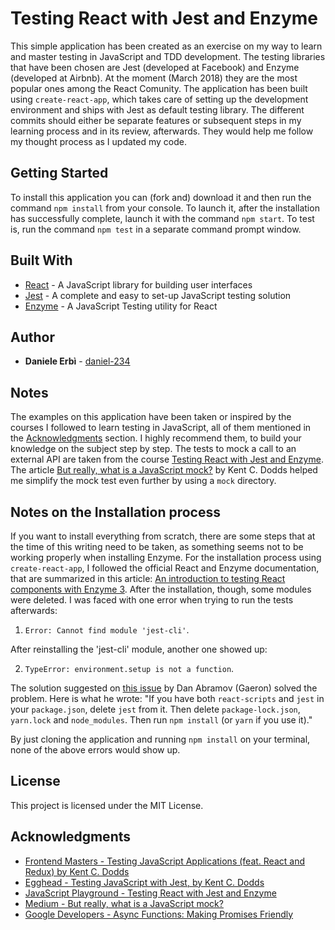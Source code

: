 # Testing React with Jest and Enzyme

This simple application has been created as an exercise on my way to learn and master testing in JavaScript and TDD development.
The testing libraries that have been chosen are Jest (developed at Facebook) and Enzyme (developed at Airbnb). At the moment (March 2018) they are the most popular ones among the React Comunity.
The application has been built using `create-react-app`, which takes care of setting up the development environment and ships with Jest as default testing library.
The different commits should either be separate features or subsequent steps in my learning process and in its review, afterwards. They would help me follow my thought process as I updated my code.

## Getting Started

To install this application you can (fork and) download it and then run the command `npm install` from your console.
To launch it, after the installation has successfully complete, launch it with the command `npm start`.
To test is, run the command `npm test` in a separate command prompt window.

## Built With

* [React](https://reactjs.org/) - A JavaScript library for building user interfaces
* [Jest](https://facebook.github.io/jest/) - A complete and easy to set-up JavaScript testing solution
* [Enzyme](http://airbnb.io/enzyme/) - A JavaScript Testing utility for React

## Author

* **Daniele Erbì** - [daniel-234](https://github.com/daniel-234)

## Notes

The examples on this application have been taken or inspired by the courses I followed to learn testing in JavaScript, all of them mentioned in the [Acknowledgments](#acknowledgments) section. I highly recommend them, to build your knowledge on the subject step by step.
The tests to mock a call to an external API are taken from the course [Testing React with Jest and Enzyme](https://javascriptplayground.com/testing-react-enzyme-jest/). The article [But really, what is a JavaScript mock?](https://blog.kentcdodds.com/but-really-what-is-a-javascript-mock-10d060966f7d) by Kent C. Dodds helped me simplify the mock test even further by using a `mock` directory.

## Notes on the Installation process

If you want to install everything from scratch, there are some steps that at the time of this writing need to be taken, as something seems not to be working properly when installing Enzyme.
For the installation process using `create-react-app`, I followed the official React and Enzyme documentation, that are summarized in this article: [An introduction to testing React components with Enzyme 3](https://javascriptplayground.com/introduction-to-react-tests-enzyme/).
After the installation, though, some modules were deleted. I was faced with one error when trying to run the tests afterwards:

1. `Error: Cannot find module 'jest-cli'`.

After reinstalling the 'jest-cli' module, another one showed up:

2. `TypeError: environment.setup is not a function`.

The solution suggested on [this issue](https://github.com/facebook/jest/issues/5119) by Dan Abramov (Gaeron) solved the problem.
Here is what he wrote: "If you have both `react-scripts` and `jest` in your `package.json`, delete `jest` from it. Then delete `package-lock.json`, `yarn.lock` and `node_modules`. Then run `npm install` (or `yarn` if you use it)."

By just cloning the application and running `npm install` on your terminal, none of the above errors would show up.

## License

This project is licensed under the MIT License.

## Acknowledgments

* [Frontend Masters - Testing JavaScript Applications (feat. React and Redux) by Kent C. Dodds](https://frontendmasters.com/courses/testing-javascript/)
* [Egghead - Testing JavaScript with Jest, by Kent C. Dodds](https://egghead.io/playlists/testing-javascript-with-jest-a36c4074)
* [JavaScript Playground - Testing React with Jest and Enzyme](https://javascriptplayground.com/testing-react-enzyme-jest/)
* [Medium - But really, what is a JavaScript mock?](https://blog.kentcdodds.com/but-really-what-is-a-javascript-mock-10d060966f7d)
* [Google Developers - Async Functions: Making Promises Friendly](https://developers.google.com/web/fundamentals/primers/async-functions)